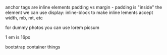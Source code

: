 anchor tags are inline elements
padding vs margin - padding is "inside" the element
we can use display: inline-block to make inline lements accept width, mb, mt, etc

for dummy photos you can use lorem picsum

1 em is 16px

bootstrap container things